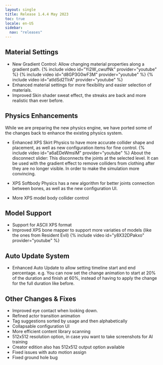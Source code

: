 ```yaml
---
layout: single
title: Release 1.4.4 May 2023
toc: true
locale: en-US
sidebar:
  nav: "releases"
---
```


## Material Settings

* New Gradient Control: Allow changing material properties along a gradient path. 
{% include video id="Yi2W_cwufNk" provider="youtube" %}
{% include video id="d8GP3G0wF3M" provider="youtube" %}
{% include video id="atIdSd2TIrA" provider="youtube" %}
* Enhanced material settings for more flexibility and easier selection of materials.
* Improved Skin shader sweat effect, the streaks are back and more realistic than ever before.


## Physics Enhancements

While we are preparing the new physics engine, we have ported some of the changes back to enhance the existing physics system. 

* Enhanced XPS Skirt Physics to have more accurate collider shape and placement, as well as new configuration items for fine control.
{% include video id="a6aEDeWmsIM" provider="youtube" %}
About the disconnect slider: This disconnects the joints at the selected level. It can be used with the gradient effect to remove colliders from clothing after they are no longer visible. In order to make the simulation more convincing.

* XPS Softbody Physics has a new algorithm for better joints connection between bones, as well as the new configuration UI.
* More XPS model body collider control


## Model Support

* Support for ASCII XPS format
* Improved XPS bone mapper to support more variaties of models (like the ones from Resident Evil)
{% include video id="y8X32DPakxo" provider="youtube" %}


## Auto Update System

* Enhanced Auto Update to allow setting timeline start and end percentage. e.g. You can now set the change animation to start at 20% of the duration and finish at 60%, instead of having to apply the change for the full duration like before.


## Other Changes & Fixes

* Improved eye contact when looking down. 
* Refined actor transition animation
* Tag suggestions sorted by usage and then alphabetically
* Collapsable configuration UI
* More efficient content library scanning
* 512x512 resolution option, in case you want to take screenshots for AI training
* Creator edition also has 512x512 output option available
* Fixed issues with auto motion assign
* Fixed ground hole bug
